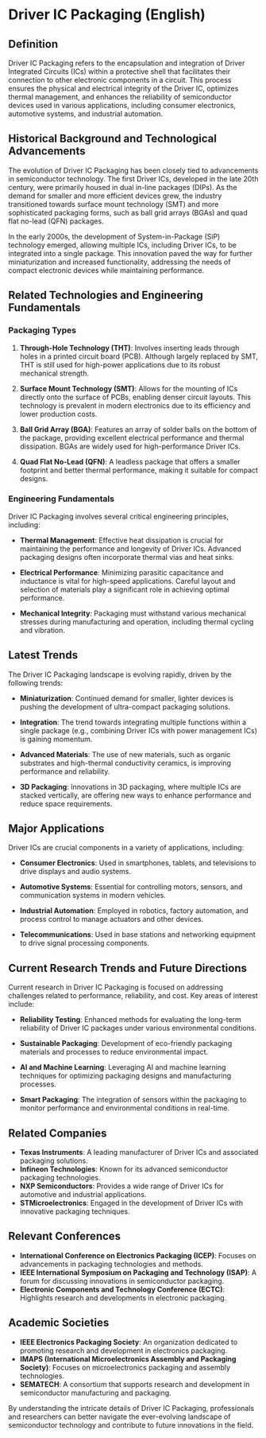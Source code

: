# Driver IC Packaging (English)

## Definition

Driver IC Packaging refers to the encapsulation and integration of Driver Integrated Circuits (ICs) within a protective shell that facilitates their connection to other electronic components in a circuit. This process ensures the physical and electrical integrity of the Driver IC, optimizes thermal management, and enhances the reliability of semiconductor devices used in various applications, including consumer electronics, automotive systems, and industrial automation.

## Historical Background and Technological Advancements

The evolution of Driver IC Packaging has been closely tied to advancements in semiconductor technology. The first Driver ICs, developed in the late 20th century, were primarily housed in dual in-line packages (DIPs). As the demand for smaller and more efficient devices grew, the industry transitioned towards surface mount technology (SMT) and more sophisticated packaging forms, such as ball grid arrays (BGAs) and quad flat no-lead (QFN) packages.

In the early 2000s, the development of System-in-Package (SiP) technology emerged, allowing multiple ICs, including Driver ICs, to be integrated into a single package. This innovation paved the way for further miniaturization and increased functionality, addressing the needs of compact electronic devices while maintaining performance.

## Related Technologies and Engineering Fundamentals

### Packaging Types

1. **Through-Hole Technology (THT)**: Involves inserting leads through holes in a printed circuit board (PCB). Although largely replaced by SMT, THT is still used for high-power applications due to its robust mechanical strength.
   
2. **Surface Mount Technology (SMT)**: Allows for the mounting of ICs directly onto the surface of PCBs, enabling denser circuit layouts. This technology is prevalent in modern electronics due to its efficiency and lower production costs.

3. **Ball Grid Array (BGA)**: Features an array of solder balls on the bottom of the package, providing excellent electrical performance and thermal dissipation. BGAs are widely used for high-performance Driver ICs.

4. **Quad Flat No-Lead (QFN)**: A leadless package that offers a smaller footprint and better thermal performance, making it suitable for compact designs.

### Engineering Fundamentals

Driver IC Packaging involves several critical engineering principles, including:

- **Thermal Management**: Effective heat dissipation is crucial for maintaining the performance and longevity of Driver ICs. Advanced packaging designs often incorporate thermal vias and heat sinks.

- **Electrical Performance**: Minimizing parasitic capacitance and inductance is vital for high-speed applications. Careful layout and selection of materials play a significant role in achieving optimal performance.

- **Mechanical Integrity**: Packaging must withstand various mechanical stresses during manufacturing and operation, including thermal cycling and vibration.

## Latest Trends

The Driver IC Packaging landscape is evolving rapidly, driven by the following trends:

- **Miniaturization**: Continued demand for smaller, lighter devices is pushing the development of ultra-compact packaging solutions.

- **Integration**: The trend towards integrating multiple functions within a single package (e.g., combining Driver ICs with power management ICs) is gaining momentum.

- **Advanced Materials**: The use of new materials, such as organic substrates and high-thermal conductivity ceramics, is improving performance and reliability.

- **3D Packaging**: Innovations in 3D packaging, where multiple ICs are stacked vertically, are offering new ways to enhance performance and reduce space requirements.

## Major Applications

Driver ICs are crucial components in a variety of applications, including:

- **Consumer Electronics**: Used in smartphones, tablets, and televisions to drive displays and audio systems.

- **Automotive Systems**: Essential for controlling motors, sensors, and communication systems in modern vehicles.

- **Industrial Automation**: Employed in robotics, factory automation, and process control to manage actuators and other devices.

- **Telecommunications**: Used in base stations and networking equipment to drive signal processing components.

## Current Research Trends and Future Directions

Current research in Driver IC Packaging is focused on addressing challenges related to performance, reliability, and cost. Key areas of interest include:

- **Reliability Testing**: Enhanced methods for evaluating the long-term reliability of Driver IC packages under various environmental conditions.

- **Sustainable Packaging**: Development of eco-friendly packaging materials and processes to reduce environmental impact.

- **AI and Machine Learning**: Leveraging AI and machine learning techniques for optimizing packaging designs and manufacturing processes.

- **Smart Packaging**: The integration of sensors within the packaging to monitor performance and environmental conditions in real-time.

## Related Companies

- **Texas Instruments**: A leading manufacturer of Driver ICs and associated packaging solutions.
- **Infineon Technologies**: Known for its advanced semiconductor packaging technologies.
- **NXP Semiconductors**: Provides a wide range of Driver ICs for automotive and industrial applications.
- **STMicroelectronics**: Engaged in the development of Driver ICs with innovative packaging techniques.

## Relevant Conferences

- **International Conference on Electronics Packaging (ICEP)**: Focuses on advancements in packaging technologies and methods.
- **IEEE International Symposium on Packaging and Technology (ISAP)**: A forum for discussing innovations in semiconductor packaging.
- **Electronic Components and Technology Conference (ECTC)**: Highlights research and developments in electronic packaging.

## Academic Societies

- **IEEE Electronics Packaging Society**: An organization dedicated to promoting research and development in electronics packaging.
- **IMAPS (International Microelectronics Assembly and Packaging Society)**: Focuses on microelectronics packaging and assembly technologies.
- **SEMATECH**: A consortium that supports research and development in semiconductor manufacturing and packaging.

By understanding the intricate details of Driver IC Packaging, professionals and researchers can better navigate the ever-evolving landscape of semiconductor technology and contribute to future innovations in the field.